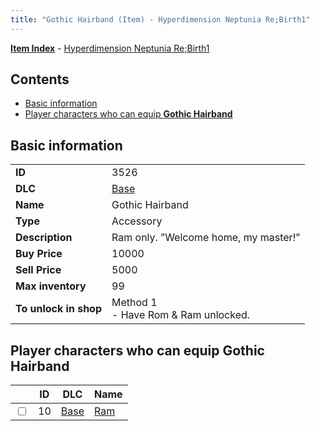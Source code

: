 ```yaml
---
title: "Gothic Hairband (Item) - Hyperdimension Neptunia Re;Birth1"
---
```


[**Item Index**](/neptunia/rb1/item/index.html) - [Hyperdimension Neptunia Re;Birth1](/neptunia/rb1)

## Contents

- [Basic information](#basic-information)
- [Player characters who can equip **Gothic Hairband**](#player-characters-who-can-equip-gothic-hairband)

## Basic information

|   |   |
| -- | -- |
| **ID** | 3526 |
| **DLC** | [Base](/neptunia/rb1/dlc/1-base.html) |
| **Name** | Gothic Hairband |
| **Type** | Accessory |
| **Description** | Ram only. ”Welcome home, my master!” |
| **Buy Price** | 10000 |
| **Sell Price** | 5000 |
| **Max inventory** | 99 |
| **To unlock in shop** | Method 1<br />- Have Rom & Ram unlocked. |

## Player characters who can equip **Gothic Hairband**

|    | ID | DLC | Name |
| -- | -- | --- | ---- |
| <input type="checkbox" id="rb1-player-1-10" class="trackbox" /> | 10 | [Base](/neptunia/rb1/dlc/1-base.html) | [Ram](/neptunia/rb1/player/1-10-ram.html) |